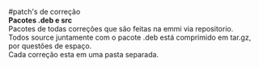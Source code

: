 #patch's de correção<br>
<b>Pacotes .deb e src</b><br>
Pacotes de todas correções que são feitas na emmi via repositorio.<br>
Todos source juntamente com o pacote .deb está comprimido em tar.gz, por questões de espaço.<br>
Cada correção esta em uma pasta separada.<br>
